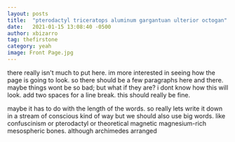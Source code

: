 ```yaml
---
layout: posts
title:  "pterodactyl triceratops aluminum gargantuan ulterior octogan"
date:   2021-01-15 13:08:40 -0500
author: xbizarro
tag: thefirstone
category: yeah
image: Front Page.jpg
---
```

there really isn't much to put here. im more interested in seeing how the page is going to look. so there should be a few paragraphs here and there. maybe things wont be so bad; but what if they are? i dont know how this will look. add two spaces for a line break. this should really be fine.

maybe it has to do with the length of the words. so really lets write it down in a stream of conscious kind of way but we should also use big words. like confuscinism or pterodactyl or theoretical magnetic magnesium-rich mesospheric bones. although archimedes arranged